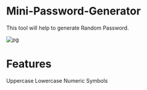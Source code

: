 # Mini-Password-Generator
This tool will help to generate Random Password.

![pg](https://user-images.githubusercontent.com/86951716/154051309-99aa2291-8a09-4694-9f72-c4ed8d12b3df.png)

# Features
Uppercase Lowercase Numeric Symbols
